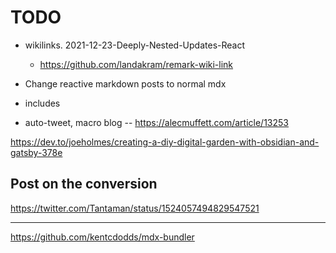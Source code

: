 # TODO

- wikilinks. 2021-12-23-Deeply-Nested-Updates-React
  - https://github.com/landakram/remark-wiki-link

- Change reactive markdown posts to normal mdx
- includes
- auto-tweet, macro blog -- https://alecmuffett.com/article/13253

https://dev.to/joeholmes/creating-a-diy-digital-garden-with-obsidian-and-gatsby-378e

## Post on the conversion
https://twitter.com/Tantaman/status/1524057494829547521

---
https://github.com/kentcdodds/mdx-bundler